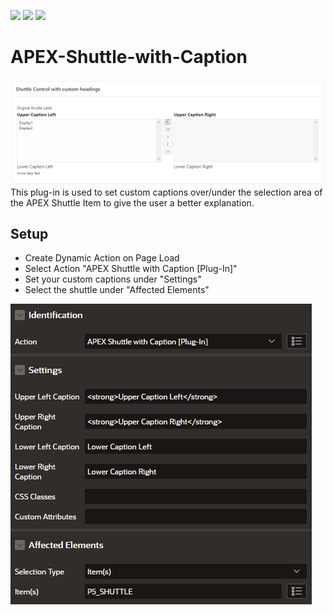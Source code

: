 ![](https://img.shields.io/badge/ORACLE-APEX-success.svg) ![](https://img.shields.io/badge/Plug--in_Type-Dynamic_Action-orange.svg) ![](https://img.shields.io/badge/Avaiable%20for%20APEX-5.1.3%20or%20above-blue)

# APEX-Shuttle-with-Caption
![](Screenshot_1.PNG)
This plug-in is used to set custom captions over/under the selection area of the APEX Shuttle Item to give the user a better explanation.

## Setup

* Create Dynamic Action on Page Load
* Select Action "APEX Shuttle with Caption [Plug-In]"
* Set your custom captions under "Settings" 
* Select the shuttle under "Affected Elements"

![](Screenshot_2.PNG)